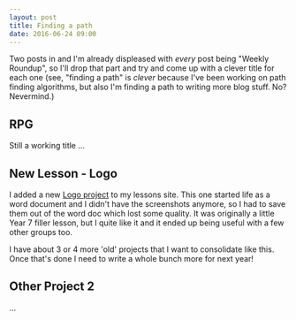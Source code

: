 ```yaml
---
layout: post
title: Finding a path
date: 2016-06-24 09:00
---
```


Two posts in and I'm already displeased with *every* post being "Weekly Roundup", so I'll drop that part and try and come up with a clever title for each one (see, "finding a path" is *clever* because I've been working on path finding algorithms, but also I'm finding a path to writing more blog stuff. No? Nevermind.)

## RPG

Still a working title ...

[RPG]: http://www.subdimension.co.uk/RPG/

## New Lesson - Logo

I added a new [Logo project][LOGO] to my lessons site. This one started life as a word document and I didn't have the screenshots anymore, so I had to save them out of the word doc which lost some quality. It was originally a little Year 7 filler lesson, but I quite like it and it ended up being useful with a few other groups too.

I have about 3 or 4 more 'old' projects that I want to consolidate like this. Once that's done I need to write a whole bunch more for next year!

[LOGO]: http://lessons.subdimension.co.uk/logo/index.html


## Other Project 2

...